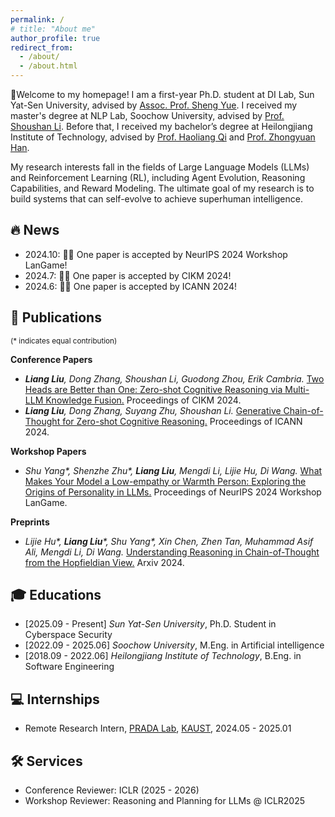 ```yaml
---
permalink: /
# title: "About me"
author_profile: true
redirect_from: 
  - /about/
  - /about.html
---
```


👋Welcome to my homepage! I am a first-year Ph.D. student at DI Lab, Sun Yat-Sen University, advised by [Assoc. Prof. Sheng Yue](https://scholar.google.com/citations?user=Mc_MN_MAAAAJ). 
I received my master's degree at NLP Lab, Soochow University, advised by [Prof. Shoushan Li](https://scholar.google.com/citations?user=ZRGSxdUAAAAJ). 
Before that, I received my bachelor’s degree at Heilongjiang Institute of Technology, advised by [Prof. Haoliang Qi](https://scholar.google.com/citations?user=R6Ouo-cAAAAJ) and [Prof. Zhongyuan Han](https://scholar.google.com/citations?user=mep07fMAAAAJ).

My research interests fall in the fields of Large Language Models (LLMs) and Reinforcement Learning (RL), including Agent Evolution, Reasoning Capabilities, and Reward Modeling. 
The ultimate goal of my research is to build systems that can self-evolve to achieve superhuman intelligence.

## 🔥 News
- 2024.10: 🎉🎉 One paper is accepted by NeurIPS 2024 Workshop LanGame!
- 2024.7: 🎉🎉 One paper is accepted by CIKM 2024!
- 2024.6: 🎉🎉 One paper is accepted by ICANN 2024!

## 📝 Publications

<small>(* indicates equal contribution)</small>

**Conference Papers**
- _**Liang Liu**, Dong Zhang, Shoushan Li, Guodong Zhou, Erik Cambria._ [Two Heads are Better than One: Zero-shot Cognitive Reasoning via Multi-LLM Knowledge Fusion.](https://dl.acm.org/doi/abs/10.1145/3627673.3679744) Proceedings of CIKM 2024.
- _**Liang Liu**, Dong Zhang, Suyang Zhu, Shoushan Li._ [Generative Chain-of-Thought for Zero-shot Cognitive Reasoning.](https://link.springer.com/chapter/10.1007/978-3-031-72344-5_22) Proceedings of ICANN 2024.
  
**Workshop Papers**
- _Shu Yang*, Shenzhe Zhu*, **Liang Liu**, Mengdi Li, Lijie Hu, Di Wang._ [What Makes Your Model a Low-empathy or Warmth Person: Exploring the Origins of Personality in LLMs.](https://openreview.net/pdf?id=yTPbrLyOgd) Proceedings of NeurIPS 2024 Workshop LanGame.

**Preprints**
- _Lijie Hu*, **Liang Liu***, Shu Yang*, Xin Chen, Zhen Tan, Muhammad Asif Ali, Mengdi Li, Di Wang._ [Understanding Reasoning in Chain-of-Thought from the Hopfieldian View.](https://arxiv.org/pdf/2410.03595) Arxiv 2024.

## 🎓 Educations
- [2025.09 - Present] _Sun Yat-Sen University_, Ph.D. Student in Cyberspace Security
- [2022.09 - 2025.06] _Soochow University_, M.Eng. in Artificial intelligence
- [2018.09 - 2022.06] _Heilongjiang Institute of Technology_, B.Eng. in Software Engineering

## 💻 Internships
- Remote Research Intern, [PRADA Lab](https://pradalab1.github.io/), [KAUST](https://www.kaust.edu.sa/), 2024.05 - 2025.01

## 🛠️ Services
- Conference Reviewer: ICLR (2025 - 2026)
- Workshop Reviewer: Reasoning and Planning for LLMs @ ICLR2025

